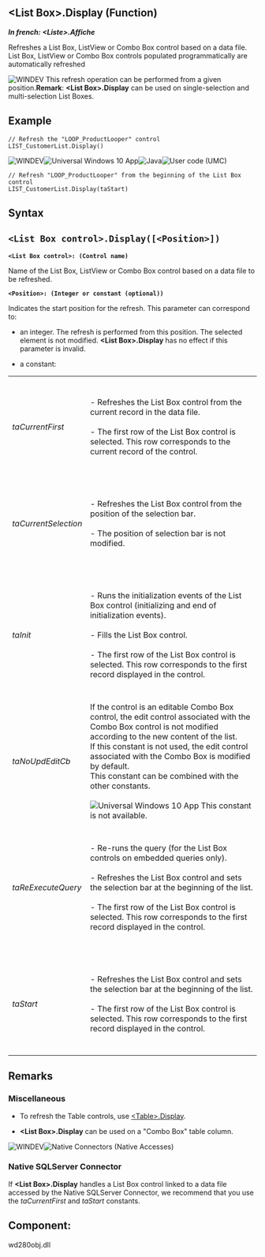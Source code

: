 


## &lt;List Box&gt;.Display (Function)

***In french: &lt;Liste&gt;.Affiche***



<a name="XUse"></a>
<a name="Use"></a>
<a name="description"></a>
Refreshes a List Box, ListView or Combo Box control based on a data file. List Box, ListView or Combo Box controls populated programmatically are automatically refreshed

![WINDEV](https://doc.pcsoft.fr/ext/images/us/WD.png) This refresh operation can be performed from a given position.**Remark**: **&lt;List Box&gt;.Display** can be used on single-selection and multi-selection List Boxes.










<a name="Example1"></a>
<a name="sample_code"></a>

## Example


```wl
// Refresh the "LOOP_ProductLooper" control
LIST_CustomerList.Display()
```


<a name="Example2"></a>
![WINDEV](https://doc.pcsoft.fr/ext/images/us/WD.png)![Universal Windows 10 App](https://doc.pcsoft.fr/ext/images/us/UNIVERSALAPP.png)![Java](https://doc.pcsoft.fr/ext/images/us/JAVA.png)![User code (UMC)](https://doc.pcsoft.fr/ext/images/us/MCU.png) 
```wl
// Refresh "LOOP_ProductLooper" from the beginning of the List Box control
LIST_CustomerList.Display(taStart)
```

<a name="XSYNTAX"></a>
<a name="SYNTAX1"></a>

## Syntax

`<List Box control>.Display([<Position>])`
---

**`<List Box control>: (Control name)`**

Name of the List Box, ListView or Combo Box control based on a data file to be refreshed.

**`<Position>: (Integer or constant (optional))`**

Indicates the start position for the refresh. This parameter can correspond to:

- an integer. The refresh is performed from this position. The selected element is not modified. **&lt;List Box&gt;.Display** has no effect if this parameter is invalid.

- a constant: 
	


|   |   |
| --- | --- |
| *taCurrentFirst* | <br><br>	- Refreshes the List Box control from the current record in the data file.<br><br>	- The first row of the List Box control is selected. This row corresponds to the current record of the control.<br><br><br> |
| *taCurrentSelection* | <br><br>	- Refreshes the List Box control from the position of the selection bar.<br><br>	- The position of selection bar is not modified.<br><br><br> |
| *taInit* | <br><br>	- Runs the initialization events of the List Box control (initializing and end of initialization events).<br><br>	- Fills the List Box control.<br><br>	- The first row of the List Box control is selected. This row corresponds to the first record displayed in the control.<br><br><br> |
| *taNoUpdEditCb* | If the control is an editable Combo Box control, the edit control associated with the Combo Box control is not modified according to the new content of the list.<br>If this constant is not used, the edit control associated with the Combo Box is modified by default. <br>This constant can be combined with the other constants.<br><br>![Universal Windows 10 App](https://doc.pcsoft.fr/ext/images/us/UNIVERSALAPP.png) This constant is not available. |
| *taReExecuteQuery* | <br><br>	- Re-runs the query (for the List Box controls on embedded queries only).<br><br>	- Refreshes the List Box control and sets the selection bar at the beginning of the list.<br><br>	- The first row of the List Box control is selected. This row corresponds to the first record displayed in the control.<br><br><br> |
| *taStart* | <br><br>	- Refreshes the List Box control and sets the selection bar at the beginning of the list.<br><br>	- The first row of the List Box control is selected. This row corresponds to the first record displayed in the control.<br><br><br> |








<a name="NOTE0"></a>
<a name="NOTE0_1"></a>

## Remarks


### Miscellaneous
<a name="miscellaneous_ELTPARAGRAPHE000330"></a>

- To refresh the Table controls, use [&lt;Table&gt;.Display](../WDLang1/1000023505.md).

- **&lt;List Box&gt;.Display** can be used on a "Combo Box" table column.



<a name="NOTE0_2"></a>
![WINDEV](https://doc.pcsoft.fr/ext/images/us/WD.png)![Native Connectors (Native Accesses)](https://doc.pcsoft.fr/ext/images/us/AN.png) 

### Native SQLServer Connector
<a name="native_sqlserver_connector_ELTPARAGRAPHE000350"></a>

If **&lt;List Box&gt;.Display** handles a List Box control linked to a data file accessed by the Native SQLServer Connector, we recommend that you use the *taCurrentFirst* and *taStart* constants.

<a name="XComponent"></a>

## Component:
wd280obj.dll
